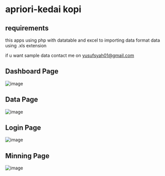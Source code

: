 # apriori-kedai kopi 
## requirements
this apps using php with datatable and excel to importing data
format data using .xls extension

if u want sample data contact me on yusufsyah01@gmail.com

## Dashboard Page
![image](https://github.com/ysyff/TADATMIN/assets/80713883/e075901b-c8bd-4b92-b3e4-38140c8b0ebf)

## Data Page
![image](https://github.com/ysyff/TADATMIN/assets/80713883/23ac12fe-fd86-4682-a8e9-c734d9b8cb45)

## Login Page
![image](https://github.com/ysyff/TADATMIN/assets/80713883/867620c2-c01e-4d30-a89e-26f2d54ce746)

## Minning Page
![image](https://github.com/ysyff/TADATMIN/assets/80713883/6dcf4031-d1f3-43d1-86a6-1089eca08835)

